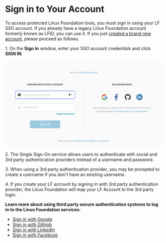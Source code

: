 # Sign in to Your Account

To access protected Linux Foundation tools, you must sign in using your LF SSO account. If you already have a legacy Linux Foundation account formerly known as LFID, you can use it. If you just [created a brand new account](../create-an-account.md), please proceed as follows.

1\. On the **Sign In** window, enter your SSO account credentials and click **SIGN IN**.

![](<../../.gitbook/assets/new-sso (1).png>)

2\. The Single Sign-On service allows users to authenticate with social and 3rd party authentication providers instead of a username and password.

3\. When using a 3rd party authentication provider, you may be prompted to create a username if you don't have an existing username.&#x20;

4\. If you create your LF account by signing in with 3rd party authentication provider, the Linux Foundation will map your LF Account to the 3rd party login.

**Learn more about using third party secure authentication systems to log in to the Linux Foundation services:**

* ​[Sign in with Google](sign-in-with-google.md)​
* ​[Sign in with GitHub](sign-in-with-github.md)​
* ​[Sign in with LinkedIn](sign-in-with-linkedin.md)​
* ​[Sign in with Facebook](sign-in-with-facebook.md)​
